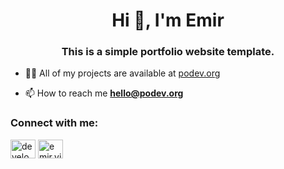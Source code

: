 <h1 align="center">Hi 👋, I'm Emir</h1>
<h3 align="center">This is a simple portfolio website template.</h3>

- 👨‍💻 All of my projects are available at [podev.org](podev.org)

- 📫 How to reach me **hello@podev.org**

<h3 align="left">Connect with me:</h3>
<p align="left">
<a href="https://twitter.com/developeremir" target="blank"><img align="center" src="https://raw.githubusercontent.com/rahuldkjain/github-profile-readme-generator/master/src/images/icons/Social/twitter.svg" alt="developeremir" height="30" width="40" /></a>
<a href="https://instagram.com/emir.yilmaz28" target="blank"><img align="center" src="https://raw.githubusercontent.com/rahuldkjain/github-profile-readme-generator/master/src/images/icons/Social/instagram.svg" alt="emir.yilmaz28" height="30" width="40" /></a>
</p>
